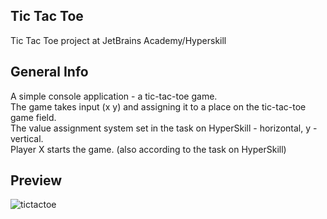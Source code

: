 ## Tic Tac Toe
Tic Tac Toe project at JetBrains Academy/Hyperskill

## General Info
A simple console application - a tic-tac-toe game.<br />
The game takes input (x y) and assigning it to a place on the tic-tac-toe game field. <br />
The value assignment system set in the task on HyperSkill - horizontal, y - vertical. <br />
Player X starts the game. (also according to the task on HyperSkill)

## Preview
![tictactoe](https://user-images.githubusercontent.com/56168607/222486909-1c81a6f0-5483-4744-959d-fb8ad79ac9dd.gif)

